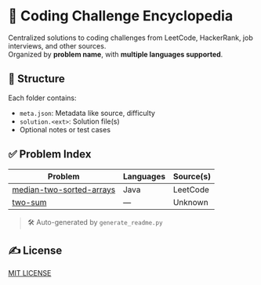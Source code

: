 # 🧠 Coding Challenge Encyclopedia

Centralized solutions to coding challenges from LeetCode, HackerRank, job interviews, and other sources.  
Organized by **problem name**, with **multiple languages supported**.


## 📁 Structure

Each folder contains:
- `meta.json`: Metadata like source, difficulty
- `solution.<ext>`: Solution file(s)
- Optional notes or test cases


## ✅ Problem Index

| Problem | Languages | Source(s) |
|---------|-----------|-----------|
| [median-two-sorted-arrays](./challenges/median-two-sorted-arrays) | Java | LeetCode |
| [two-sum](./challenges/two-sum) | — | Unknown |

> 🛠️ Auto-generated by `generate_readme.py`


## ✍️ License

[MIT LICENSE](./LICENSE.txt)
